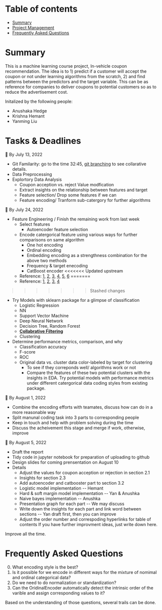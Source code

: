# Table of contents
- [Summary](#summary)
- [Project Management](#tasks--deadlines)
- [Frequently Asked Questions](#frequently-asked-questions)

# Summary
This is a machine learning course project, In-vehicle coupon recommendation. The idea is to 1) predict if a customer will accept the coupon or not under learning algorithms from the scratch, 2) and find patterns between the predictors and the target variable. This can be as reference for companies to deliver coupons to potential customers so as to reduce the advertisement cost.

Initalized by the following people:
- Anushaka Hedge
- Krishna Hemant
- Yanming Liu

# Tasks & Deadlines 
:triangular_flag_on_post: By July 13, 2022
- Git Familarity: go to the time 32:45, [git branching](https://www.youtube.com/watch?v=RGOj5yH7evk&t=1549s) to see collarative details. 
- Data Preprocessing 
- Explortory Data Analysis 
  - Coupon acception vs. reject Value modfication 
  - Extract insights on the relationship between features and target 
  - Feature selection/ Drop some features if we can 
  - Feature encoding/ Tranform sub-catergory for further algorithms
  
:triangular_flag_on_post: By July 24, 2022 
- Feature Engineering / Finish the remaining work from last week
  - Select features
    - Autoencoder feature selection 
  - Encode catergorical feature using various ways for further comparisons on same algorithm
    - One hot encoding
    - Ordinal encoding
    - Embedding encoding as a strengthness combination for the above two methods
    - Frequency & target enecoding 
    - CatBoost encoder 
<<<<<<< Updated upstream
  - Reference: [1](https://machinelearningmastery.com/how-to-prepare-categorical-data-for-deep-learning-in-python/), [2](https://medium.com/geekculture/feature-engineering-for-categorical-data-a77a04b3308), [3](https://dvboi.medium.com/coupon-usage-prediction-on-in-vehicle-recommendation-systems-a-ml-classification-case-study-ea37427c072f), [4](https://machinelearningmastery.com/autoencoder-for-classification/#:~:text=Autoencoder%20is%20a%20type%20of,and%20a%20decoder%20sub%2Dmodels), [5](https://neptune.ai/blog/how-to-compare-machine-learning-models-and-algorithms), [6](https://github.com/pythonprofilers/memory_profiler)
=======
  - Reference: [1](https://machinelearningmastery.com/how-to-prepare-categorical-data-for-deep-learning-in-python/), [2](https://medium.com/geekculture/feature-engineering-for-categorical-data-a77a04b3308), [3](https://dvboi.medium.com/coupon-usage-prediction-on-in-vehicle-recommendation-systems-a-ml-classification-case-study-ea37427c072f), [4](https://machinelearningmastery.com/autoencoder-for-classification/#:~:text=Autoencoder%20is%20a%20type%20of,and%20a%20decoder%20sub%2Dmodels)
>>>>>>> Stashed changes
- Try Models with sklearn package for a glimpse of classification
  - Logistic Regression
  - NN
  - Support Vector Machine
  - Deep Neural Network
  - Decision Tree, Random Forest
  - **[Collabrative Filtering](https://www.coursera.org/learn/unsupervised-learning-recommenders-reinforcement-learning?specialization=machine-learning-introduction)**
  - Clustering
- Determine performance metrics, comparison, and why 
  - Classification accuracy
  - F-score
  - ROC 
  - Original data vs. cluster data color-labeled by target for clustering
    - To see if they correponds well/ algorithms work or not
    - Compare the features of these two potential clusters with the insights in EDA. 
Try potential models with performance metrics under different catergorical data coding styles from existing package.


:triangular_flag_on_post: By August 1, 2022
- Combine the encoding efforts with teamates, discuss how can do in a more reasonable way
- Split manunal coding task into 3 parts to corresponding people
- Keep in touch and help with problem solving during the time 
- Discuss the acheivement this stage and merge if work, otherwise, improve

:triangular_flag_on_post: By August 5, 2022
- Draft the report
- Tidy code in jupyter notebook for preparation of uploading to github
- Design slides for coming prensentation on August 10
- Details
  - Adjust the values for coupon acception or rejection in section 2.1  
  - Insights for section 2.3
  - Add autoencoder and catbooster part to section 3.2 
  - Logistic model implementation  -- Hemant
  - Hard & soft margin model implementation   -- Yan & Anushka
  - Naive bayes implementation    -- Anushka
  - Presentation graph for each part  -- We may discuss 
  - Write down the insights for each part and link word between sections   -- Yan draft first, then you can improve
  - Adjust the order number and correspoding hyperlinks for table of contents 
If you have further improvment ideas, just write down here. 

Improve all the time. 

# Frequently Asked Questions
0. What encoding style is the best?
1. Is it possible for we encode in different ways for the mixture of nomimal and ordinal categorical data? 
2. Do we need to do normalization or standardization?
3. Can the OridinalEncoder automatically detect the intrinsic order of the varible and assign corresponding values to it?

Based on the understanding of those questions, several trails can be done. 

